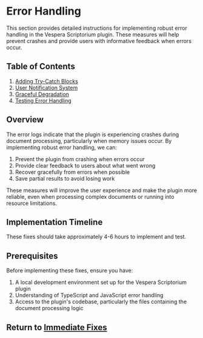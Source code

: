 # Error Handling

This section provides detailed instructions for implementing robust error handling in the Vespera Scriptorium plugin. These measures will help prevent crashes and provide users with informative feedback when errors occur.

## Table of Contents

1. [Adding Try-Catch Blocks](./01-try-catch.md)
2. [User Notification System](./02-notifications.md)
3. [Graceful Degradation](./03-graceful-degradation.md)
4. [Testing Error Handling](./04-testing.md)

## Overview

The error logs indicate that the plugin is experiencing crashes during document processing, particularly when memory issues occur. By implementing robust error handling, we can:

1. Prevent the plugin from crashing when errors occur
2. Provide clear feedback to users about what went wrong
3. Recover gracefully from errors when possible
4. Save partial results to avoid losing work

These measures will improve the user experience and make the plugin more reliable, even when processing complex documents or running into resource limitations.

## Implementation Timeline

These fixes should take approximately 4-6 hours to implement and test.

## Prerequisites

Before implementing these fixes, ensure you have:

1. A local development environment set up for the Vespera Scriptorium plugin
2. Understanding of TypeScript and JavaScript error handling
3. Access to the plugin's codebase, particularly the files containing the document processing logic

## Return to [Immediate Fixes](../README.md)
